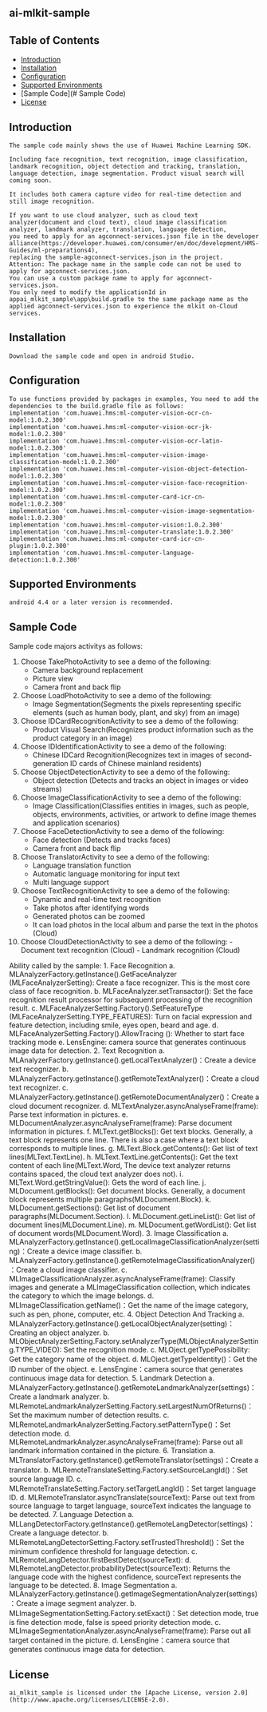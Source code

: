 ## ai-mlkit-sample


## Table of Contents

 * [Introduction](#introduction)
 * [Installation](#installation)
 * [Configuration ](#configuration )
 * [Supported Environments](#supported-environments)
 * [Sample Code](# Sample Code)
 * [License](#license)


## Introduction
    The sample code mainly shows the use of Huawei Machine Learning SDK.

	Including face recognition, text recognition, image classification, landmark recognition, object detection and tracking, translation, language detection, image segmentation. Product visual search will coming soon.

	It includes both camera capture video for real-time detection and still image recognition.

    If you want to use cloud analyzer, such as cloud text analyzer(document and cloud text), cloud image classification analyzer, landmark analyzer, translation, language detection,
    you need to apply for an agconnect-services.json file in the developer alliance(https://developer.huawei.com/consumer/en/doc/development/HMS-Guides/ml-preparations4),
    replacing the sample-agconnect-services.json in the project.
	Attention: The package name in the sample code can not be used to apply for agconnect-services.json.
	You can use a custom package name to apply for agconnect-services.json.
	You only need to modify the applicationId in appai_mlkit_sample\app\build.gradle to the same package name as the applied agconnect-services.json to experience the mlkit on-Cloud services.


## Installation
    Download the sample code and open in android Studio.


## Configuration
    To use functions provided by packages in examples, You need to add the dependencies to the build.gradle file as follows:
    implementation 'com.huawei.hms:ml-computer-vision-ocr-cn-model:1.0.2.300'
    implementation 'com.huawei.hms:ml-computer-vision-ocr-jk-model:1.0.2.300'
    implementation 'com.huawei.hms:ml-computer-vision-ocr-latin-model:1.0.2.300'
    implementation 'com.huawei.hms:ml-computer-vision-image-classification-model:1.0.2.300'
    implementation 'com.huawei.hms:ml-computer-vision-object-detection-model:1.0.2.300'
    implementation 'com.huawei.hms:ml-computer-vision-face-recognition-model:1.0.2.300'
    implementation 'com.huawei.hms:ml-computer-card-icr-cn-model:1.0.2.300'
    implementation 'com.huawei.hms:ml-computer-vision-image-segmentation-model:1.0.2.300'
    implementation 'com.huawei.hms:ml-computer-vision:1.0.2.300'
    implementation 'com.huawei.hms:ml-computer-translate:1.0.2.300'
    implementation 'com.huawei.hms:ml-computer-card-icr-cn-plugin:1.0.2.300'
    implementation 'com.huawei.hms:ml-computer-language-detection:1.0.2.300'

## Supported Environments
	android 4.4 or a later version is recommended.


## Sample Code
   Sample code majors activitys as follows:
   1. Choose TakePhotoActivity to see a demo of the following:
      - Camera background replacement
      - Picture view
      - Camera front and back flip
   2. Choose LoadPhotoActivity to see a demo of the following:
	  - Image Segmentation(Segments the pixels representing specific elements (such as human body, plant, and sky) from an image)
   3. Choose IDCardRecognitionActivity to see a demo of the following:
      - Product Visual Search(Recognizes product information such as the product category in an image)
   4. Choose IDIdentificationActivity to see a demo of the following:
      - Chinese IDCard Recognition(Recognizes text in images of second-generation ID cards of Chinese mainland residents)
   5. Choose ObjectDetectionActivity to see a demo of the following:
      - Object detection (Detects and tracks an object in images or video streams)
   6. Choose ImageClassificationActivity to see a demo of the following:
      - Image Classification(Classifies entities in images, such as people, objects, environments, activities, or artwork to define image themes and application scenarios)
   7. Choose FaceDetectionActivity to see a demo of the following:
      - Face detection (Detects and tracks faces)
      - Camera front and back flip
   8. Choose TranslatorActivity to see a demo of the following:
      - Language translation function
      - Automatic language monitoring for input text
      - Multi language support
   9. Choose TextRecognitionActivity to see a demo of the following:
      - Dynamic and real-time text recognition
      - Take photos after identifying words
      - Generated photos can be zoomed
      - It can load photos in the local album and parse the text in the photos (Cloud)
   10. Choose CloudDetectionActivity to see a demo of the following:
      - Document text recognition (Cloud)
      - Landmark recognition (Cloud)

   Ability called by the sample:
    1. Face Recognition
        a. MLAnalyzerFactory.getInstance().GetFaceAnalyzer (MLFaceAnalyzerSetting): Create a face recognizer. This is the most core class of face recognition.
	b. MLFaceAnalyzer.setTransactor(): Set the face recognition result processor for subsequent processing of the recognition result.
	c. MLFaceAnalyzerSetting.Factory().SetFeatureType (MLFaceAnalyzerSetting.TYPE_FEATURES): Turn on facial expression and feature detection, including smile, eyes open, beard and age.
	d. MLFaceAnalyzerSetting.Factory().AllowTracing (): Whether to start face tracking mode
	e. LensEngine: camera source that generates continuous image data for detection.
    2. Text Recognition
	a. MLAnalyzerFactory.getInstance().getLocalTextAnalyzer()：Create a device text recognizer.
	b. MLAnalyzerFactory.getInstance().getRemoteTextAnalyzer()：Create a cloud text recognizer.
	c. MLAnalyzerFactory.getInstance().getRemoteDocumentAnalyzer()：Create a cloud document recognizer.
	d. MLTextAnalyzer.asyncAnalyseFrame(frame): Parse text information in pictures.
	e. MLDocumentAnalyzer.asyncAnalyseFrame(frame): Parse document information in pictures.
	f. MLText.getBlocks(): Get text blocks. Generally, a text block represents one line. There is also a case where a text block corresponds to multiple lines.
		g. MLText.Block.getContents(): Get list of text lines(MLText.TextLine).
		h. MLText.TextLine.getContents(): Get the text content of each line(MLText.Word, The device text analyzer returns contains spaced, the cloud text analyzer does not).
		i. MLText.Word.getStringValue(): Gets the word of each line.
		j. MLDocument.getBlocks(): Get document blocks. Generally, a document block represents multiple paragraphs(MLDocument.Block).
        k. MLDocument.getSections(): Get list of document paragraphs(MLDocument.Section).
        l. MLDocument.getLineList(): Get list of document lines(MLDocument.Line).
        m. MLDocument.getWordList(): Get list of document words(MLDocument.Word).
	3. Image Classification
		a. MLAnalyzerFactory.getInstance().getLocalImageClassificationAnalyzer(setting)：Create a device image classifier.
		b. MLAnalyzerFactory.getInstance().getRemoteImageClassificationAnalyzer()：Create a cloud image classifier.
		c. MLImageClassificationAnalyzer.asyncAnalyseFrame(frame): Classify images and generate a MLImageClassification collection, which indicates the category to which the image belongs.
		d. MLImageClassification.getName()：Get the name of the image category, such as pen, phone, computer, etc.
    4. Object Detection And Tracking
		a. MLAnalyzerFactory.getInstance().getLocalObjectAnalyzer(setting)：Creating an object analyzer.
		b. MLObjectAnalyzerSetting.Factory.setAnalyzerType(MLObjectAnalyzerSetting.TYPE_VIDEO): Set the recognition mode.
		c. MLOject.getTypePossibility: Get the category name of the object.
		d. MLOject.getTypeIdentity()：Get the ID number of the object.
		e. LensEngine：camera source that generates continuous image data for detection.
	5. Landmark Detection
	    a. MLAnalyzerFactory.getInstance().getRemoteLandmarkAnalyzer(settings)：Create a landmark analyzer.
		b. MLRemoteLandmarkAnalyzerSetting.Factory.setLargestNumOfReturns()：Set the maximum number of detection results.
		c. MLRemoteLandmarkAnalyzerSetting.Factory.setPatternType()：Set detection mode.
		d. MLRemoteLandmarkAnalyzer.asyncAnalyseFrame(frame): Parse out all landmark information contained in the picture.
	6. Translation
	    a. MLTranslatorFactory.getInstance().getRemoteTranslator(settings)：Create a translator.
		b. MLRemoteTranslateSetting.Factory.setSourceLangId()：Set source language ID.
		c. MLRemoteTranslateSetting.Factory.setTargetLangId()：Set target language ID.
		d. MLRemoteTranslator.asyncTranslate(sourceText): Parse out text from source language to target language, sourceText indicates the language to be detected.
	7. Language Detection
        a. MLLangDetectorFactory.getInstance().getRemoteLangDetector(settings)：Create a language detector.
		b. MLRemoteLangDetectorSetting.Factory.setTrustedThreshold()：Set the minimum confidence threshold for language detection.
		c. MLRemoteLangDetector.firstBestDetect(sourceText):
		d. MLRemoteLangDetector.probabilityDetect(sourceText): Returns the language code with the highest confidence, sourceText represents the language to be detected.
	8. Image Segmentation
        a. MLAnalyzerFactory.getInstance().getImageSegmentationAnalyzer(settings)：Create a image segment analyzer.
        b. MLImageSegmentationSetting.Factory.setExact()：Set detection mode, true is fine detection mode, false is speed priority detection mode.
        c. MLImageSegmentationAnalyzer.asyncAnalyseFrame(frame): Parse out all target contained in the picture.
        d. LensEngine：camera source that generates continuous image data for detection.

##  License
    ai_mlkit_sample is licensed under the [Apache License, version 2.0](http://www.apache.org/licenses/LICENSE-2.0).

